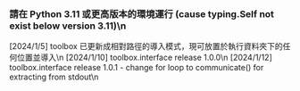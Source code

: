 ### 請在 Python 3.11 或更高版本的環境運行 (cause typing.Self not exist below version 3.11)\n

[2024/1/5]      toolbox 已更新成相對路徑的導入模式，現可放置於執行資料夾下的任何位置並導入\n
[2024/1/10]     toolbox.interface release 1.0.0\n
[2024/1/12]     toolbox.interface release 1.0.1 - change for loop to communicate() for extracting from stdout\n